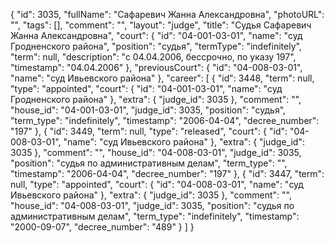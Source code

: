 {
    "id": 3035,
    "fullName": "Сафаревич Жанна Александровна",
    "photoURL": "",
    "tags": [],
    "comment": "",
    "layout": "judge",
    "title": "Судья Сафаревич Жанна Александровна",
    "court": {
        "id": "04-001-03-01",
        "name": "суд Гродненского района",
        "position": "судья",
        "termType": "indefinitely",
        "term": null,
        "description": "c 04.04.2006, бессрочно, по указу 197",
        "timestamp": "04.04.2006"
    },
    "previousCourt": {
        "id": "04-008-03-01",
        "name": "суд Ивьевского района"
    },
    "career": [
        {
            "id": 3448,
            "term": null,
            "type": "appointed",
            "court": {
                "id": "04-001-03-01",
                "name": "суд Гродненского района"
            },
            "extra": {
                "judge_id": 3035
            },
            "comment": "",
            "house_id": "04-001-03-01",
            "judge_id": 3035,
            "position": "судья",
            "term_type": "indefinitely",
            "timestamp": "2006-04-04",
            "decree_number": "197"
        },
        {
            "id": 3449,
            "term": null,
            "type": "released",
            "court": {
                "id": "04-008-03-01",
                "name": "суд Ивьевского района"
            },
            "extra": {
                "judge_id": 3035
            },
            "comment": "",
            "house_id": "04-008-03-01",
            "judge_id": 3035,
            "position": "судья по административным делам",
            "term_type": "",
            "timestamp": "2006-04-04",
            "decree_number": "197"
        },
        {
            "id": 3447,
            "term": null,
            "type": "appointed",
            "court": {
                "id": "04-008-03-01",
                "name": "суд Ивьевского района"
            },
            "extra": {
                "judge_id": 3035
            },
            "comment": "",
            "house_id": "04-008-03-01",
            "judge_id": 3035,
            "position": "судья по административным делам",
            "term_type": "indefinitely",
            "timestamp": "2000-09-07",
            "decree_number": "489"
        }
    ]
}